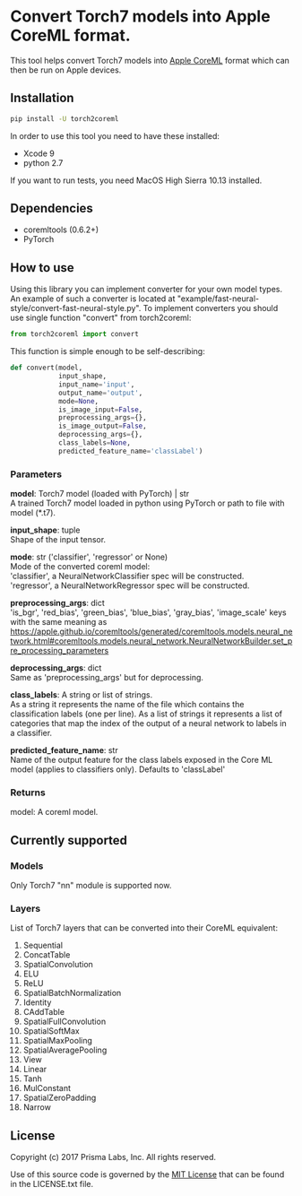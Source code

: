 # Convert Torch7 models into Apple CoreML format.

This tool helps convert Torch7 models into [Apple CoreML](https://developer.apple.com/documentation/coreml) format which can then be run on Apple devices.

## Installation
```bash
pip install -U torch2coreml
```

In order to use this tool you need to have these installed:
* Xcode 9
* python 2.7

If you want to run tests, you need MacOS High Sierra 10.13 installed.

## Dependencies

* coremltools (0.6.2+)
* PyTorch

## How to use
Using this library you can implement converter for your own model types. An example of such a converter is located at "example/fast-neural-style/convert-fast-neural-style.py".
To implement converters you should use single function "convert" from torch2coreml:

```python
from torch2coreml import convert
```

This function is simple enough to be self-describing:

```python
def convert(model,
            input_shape,
            input_name='input',
            output_name='output',
            mode=None,
            is_image_input=False,
            preprocessing_args={},
            is_image_output=False,
            deprocessing_args={},
            class_labels=None,
            predicted_feature_name='classLabel')
```

### Parameters
__model__: Torch7 model (loaded with PyTorch) | str  
    A trained Torch7 model loaded in python using PyTorch or path to file
    with model (*.t7).

__input_shape__: tuple  
    Shape of the input tensor.

__mode__: str ('classifier', 'regressor' or None)  
    Mode of the converted coreml model:  
    'classifier', a NeuralNetworkClassifier spec will be constructed.  
    'regressor', a NeuralNetworkRegressor spec will be constructed.

__preprocessing_args__: dict  
    'is_bgr', 'red_bias', 'green_bias', 'blue_bias', 'gray_bias',
    'image_scale' keys with the same meaning as
    https://apple.github.io/coremltools/generated/coremltools.models.neural_network.html#coremltools.models.neural_network.NeuralNetworkBuilder.set_pre_processing_parameters

__deprocessing_args__: dict  
    Same as 'preprocessing_args' but for deprocessing.

__class_labels__: A string or list of strings.  
    As a string it represents the name of the file which contains
    the classification labels (one per line).
    As a list of strings it represents a list of categories that map
    the index of the output of a neural network to labels in a classifier.

__predicted_feature_name__: str  
    Name of the output feature for the class labels exposed in the Core ML
    model (applies to classifiers only). Defaults to 'classLabel'

### Returns
model: A coreml model.

## Currently supported
### Models
Only Torch7 "nn" module is supported now.

### Layers
List of Torch7 layers that can be converted into their CoreML equivalent:

1. Sequential
2. ConcatTable
3. SpatialConvolution
4. ELU
5. ReLU
6. SpatialBatchNormalization
7. Identity
8. CAddTable
9. SpatialFullConvolution
10. SpatialSoftMax
11. SpatialMaxPooling
12. SpatialAveragePooling
13. View
14. Linear
15. Tanh
16. MulConstant
17. SpatialZeroPadding
18. Narrow

## License

Copyright (c) 2017 Prisma Labs, Inc. All rights reserved.

Use of this source code is governed by the [MIT License](https://opensource.org/licenses/MIT) that can be found in the LICENSE.txt file.

